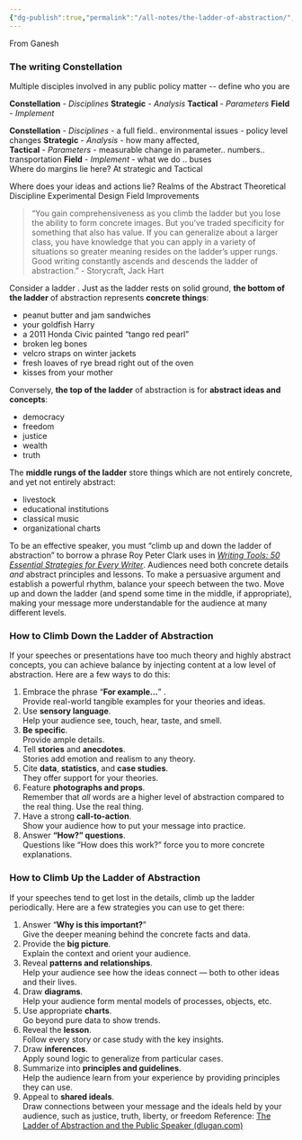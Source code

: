 ```yaml
---
{"dg-publish":true,"permalink":"/all-notes/the-ladder-of-abstraction/","dgHomeLink":true,"dgPassFrontmatter":false}
---
```


From Ganesh
### The writing Constellation
Multiple disciples involved in any public policy matter -- define who you are 

**Constellation** - *Disciplines*
**Strategic** - *Analysis*
**Tactical** - *Parameters*
**Field** - *Implement*

**Constellation** - *Disciplines*  - a full field.. environmental issues - policy level changes
**Strategic** - *Analysis* - how many affected,  
**Tactical** - *Parameters* - measurable change in parameter.. numbers.. transportation 
**Field** - *Implement* - what we do .. buses  
Where do margins lie here? At strategic and Tactical 

Where does your ideas and actions lie?
Realms of the Abstract
Theoretical Discipline
Experimental Design
Field Improvements

> “You gain comprehensiveness as you climb the ladder but you lose the ability to form concrete images. But you’ve traded specificity for something that also has value. If you can generalize about a larger class, you have knowledge that you can apply in a variety of situations so greater meaning resides on the ladder’s upper rungs. Good writing constantly ascends and descends the ladder of abstraction.” - Storycraft, Jack Hart

Consider a ladder . Just as the ladder rests on solid ground, **the bottom of the ladder** of abstraction represents **concrete things**:

-   peanut butter and jam sandwiches
-   your goldfish Harry
-   a 2011 Honda Civic painted “tango red pearl”
-   broken leg bones
-   velcro straps on winter jackets
-   fresh loaves of rye bread right out of the oven
-   kisses from your mother

Conversely, **the top of the ladder** of abstraction is for **abstract ideas and concepts**:

-   democracy
-   freedom
-   justice
-   wealth
-   truth

The **middle rungs of the ladder** store things which are not entirely concrete, and yet not entirely abstract:

-   livestock
-   educational institutions
-   classical music
-   organizational charts

To be an effective speaker, you must “climb up and down the ladder of abstraction” to borrow a phrase Roy Peter Clark uses in [_Writing Tools: 50 Essential Strategies for Every Writer_](http://www.amazon.com/gp/product/0316014990/ref=as_li_ss_tl?ie=UTF8&camp=1789&creative=390957&creativeASIN=0316014990&linkCode=as2&tag=6mcite-20 "Examine book details"). Audiences need both concrete details _and_ abstract principles and lessons. To make a persuasive argument and establish a powerful rhythm, balance your speech between the two. Move up and down the ladder (and spend some time in the middle, if appropriate), making your message more understandable for the audience at many different levels.

### How to Climb Down the Ladder of Abstraction

If your speeches or presentations have too much theory and highly abstract concepts, you can achieve balance by injecting content at a low level of abstraction. Here are a few ways to do this:

1.  Embrace the phrase “**For example…**” .  
    Provide real-world tangible examples for your theories and ideas.
2.  Use **sensory language**.  
    Help your audience see, touch, hear, taste, and smell.
3.  **Be specific**.  
    Provide ample details.
4.  Tell **stories** and **anecdotes**.  
    Stories add emotion and realism to any theory.
5.  Cite **data**, **statistics**, and **case studies**.  
    They offer support for your theories.
6.  Feature **photographs and props**.  
    Remember that _all_ words are a higher level of abstraction compared to the real thing. Use the real thing.
7.  Have a strong **call-to-action**.  
    Show your audience how to put your message into practice.
8.  Answer **“How?” questions**.  
    Questions like “How does this work?” force you to more concrete explanations.

### How to Climb Up the Ladder of Abstraction

If your speeches tend to get lost in the details, climb up the ladder periodically. Here are a few strategies you can use to get there:

1.  Answer “**Why is this important?**”  
    Give the deeper meaning behind the concrete facts and data.
2.  Provide the **big picture**.  
    Explain the context and orient your audience.
3.  Reveal **patterns and relationships**.  
    Help your audience see how the ideas connect — both to other ideas and their lives.
4.  Draw **diagrams**.  
    Help your audience form mental models of processes, objects, etc.
5.  Use appropriate **charts**.  
    Go beyond pure data to show trends.
6.  Reveal the **lesson**.  
    Follow every story or case study with the key insights.
7.  Draw **inferences**.  
    Apply sound logic to generalize from particular cases.
8.  Summarize into **principles and guidelines**.  
    Help the audience learn from your experience by providing principles they can use.
9.  Appeal to **shared ideals**.  
    Draw connections between your message and the ideals held by your audience, such as justice, truth, liberty, or freedom
Reference: [The Ladder of Abstraction and the Public Speaker (dlugan.com)](http://sixminutes.dlugan.com/ladder-abstraction/) 
